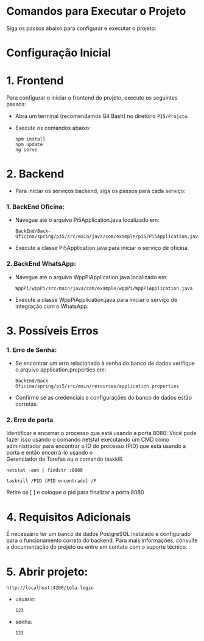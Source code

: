 # Comandos para Executar o Projeto

Siga os passos abaixo para configurar e executar o projeto:

# Configuração Inicial

# 1. Frontend
  Para configurar e iniciar o frontend do projeto, execute os seguintes passos:
  - Abra um terminal (recomendamos Git Bash) no diretório `PI5/Projeto`.
  - Execute os comandos abaixo:
    
        npm install
        npm update
        ng serve

# 2. Backend
  - Para iniciar os serviços backend, siga os passos para cada serviço:
  
  ### 1. BackEnd Oficina: 
  - Navegue até o arquivo Pi5Application.java localizado em:
         
        BackEnd/Back-Oficina/spring/pi5/src/main/java/com/example/pi5/Pi5Application.java
      
  - Execute a classe Pi5Application.java para iniciar o serviço de oficina.
  
  ### 2. BackEnd WhatsApp:
  - Navegue até o arquivo WppPiApplication.java localizado em:
    
        WppPi/wppPi/src/main/java/com/example/wppPi/WppPiApplication.java

  - Execute a classe WppPiApplication.java para iniciar o serviço de integração com o WhatsApp.


# 3. Possíveis Erros

  ### 1. Erro de Senha:
  
  - Se encontrar um erro relacionado à senha do banco de dados verifique o arquivo application.properties em:
    
        BackEnd/Back-Oficina/spring/pi5/src/main/resources/application.properties
  
  - Confirme se as credenciais e configurações do banco de dados estão corretas.

  ### 2. Erro de porta
  Identificar e encerrar o processo que está usando a porta 8080:
  Você pode fazer isso usando o comando netstat executando um CMD como administrador para encontrar o ID do processo (PID) que está usando a porta e então encerrá-lo usando o   
  Gerenciador de Tarefas ou o comando taskkill.

    netstat -aon | findstr :8080
    
    taskkill /PID [PID encontrado] /F
  Retire os [ ] e coloque o pid para finalizar a porta 8080

# 4. Requisitos Adicionais
  É necessário ter um banco de dados PostgreSQL instalado e configurado para o funcionamento correto do backend.
  Para mais informações, consulte a documentação do projeto ou entre em contato com o suporte técnico.

# 5. Abrir projeto:

    http://localhost:4200/tela-login
  - usuario:
    
        123

  - senha:
    
        123
